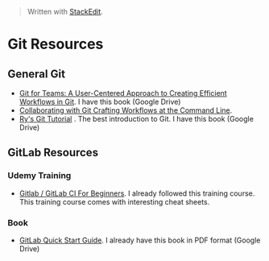 > Written with [StackEdit](https://stackedit.io/).

# Git Resources

## General Git

-  [Git for Teams: A User-Centered Approach to Creating Efficient Workflows in Git](https://www.amazon.com/Git-Teams-User-Centered-Efficient-Workflows/dp/1491911182/ref=sr_1_1?keywords=git+for+teams&qid=1548092506&sr=8-1).  I have this book (Google Drive)
- [Collaborating with Git Crafting Workflows at the Command Line](http://shop.oreilly.com/product/0636920034872.do). 
- [Ry's Git Tutorial](https://www.amazon.com/Rys-Git-Tutorial-Ryan-Hodson-ebook/dp/B00QFIA5OC/ref=sr_1_1?keywords=git&qid=1548033361&s=Books&sr=1-1) . The best introduction to Git. I have this book (Google Drive)


## GitLab Resources

### Udemy Training

- [Gitlab / GitLab CI For Beginners](https://www.udemy.com/gitlab-for-beginners/). I already followed this training course. This training course comes with interesting cheat sheets. 

### Book

- [GitLab Quick Start Guide](https://www.packtpub.com/virtualization-and-cloud/gitlab-quick-start-guide). I already have this book in PDF format (Google Drive)




<!--stackedit_data:
eyJoaXN0b3J5IjpbMTYwMTM2NDIxNiwxMDEzMDgyNDAxXX0=
-->